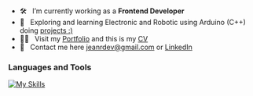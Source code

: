 - 🛠 &nbsp; I’m currently working as a <strong>Frontend Developer</strong>
- 🚀 &nbsp; Exploring and learning Electronic and Robotic using Arduino (C++) doing [projects :)](https://www.tinkercad.com/users/eC3q67K0OPz?type=circuits)
- 👨‍💻 &nbsp; Visit my [Portfolio](https://jeanrondon.is-a.dev) and this is my [CV](https://rxresu.me/jeandv/cv-jean-rondon)
- 💬 &nbsp; Contact me here jeanrdev@gmail.com or [LinkedIn](https://linkedin.com/in/jeanrondon)

### Languages and Tools

[![My Skills](https://skillicons.dev/icons?i=js,ts,react,next,redux,tailwind,graphql)](https://jeanrondon.is-a.dev)
